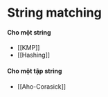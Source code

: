 # String matching
#### Cho một string
- [[KMP]] 
- [[Hashing]]

#### Cho một tập string
- [[Aho-Corasick]]